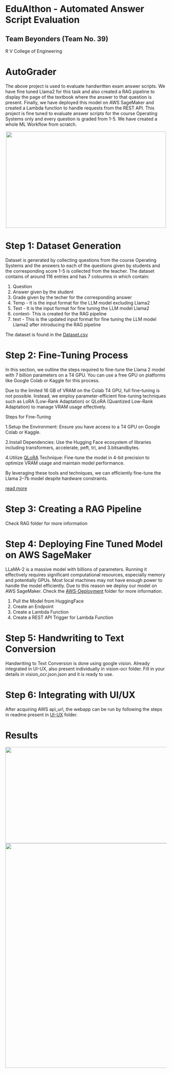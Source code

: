 # EduAIthon - Automated Answer Script Evaluation

## Team Beyonders (Team No. 39)  
R V College of Engineering  

# AutoGrader
The above project is used to evaluate handwritten exam answer scripts. We have fine tuned Llama2 for this task and also created a RAG pipeline to display the page of the textbook where the answer to that question is present. Finally, we have deployed this model on AWS SageMaker and created a Lambda function to handle requests from the REST API. This project is fine tuned to evaluate answer scripts for the course Operating Systems only and every question is graded from 1-5. 
We have created a whole ML Workflow from scratch. 
<p align=center>
<img src=https://github.com/PranavDarshan/AutoGrader/blob/main/assets/llmworkflow.png width=500, height=300>
</p>

# Step 1: Dataset Generation

Dataset is generated by collecting questions from the course Operating Systems and the answers to each of the questions given by students and the corresponding score 1-5 is collected from the teacher. The dataset contains of around 116 entries and has 7 coloumns in which contain: 
1. Question
2. Answer given by the student
3. Grade given by the techer for the corresponding answer
4. Temp - It is the input format for the LLM model excluding Llama2
5. Text - It is the input format for fine tuning the LLM model Llama2
6. context- This is created for the RAG pipeline
7. text - This is the updated input format for fine tuning the LLM model Llama2 after introducing the RAG pipeline  

The dataset is found in the [Dataset.csv](https://github.com/PranavDarshan/AutoGrader/blob/main/Dataset.csv)

# Step 2: Fine-Tuning Process

In this section, we outline the steps required to fine-tune the Llama 2 model with 7 billion parameters on a T4 GPU. You can use a free GPU on platforms like Google Colab or Kaggle for this process.

Due to the limited 16 GB of VRAM on the Colab T4 GPU, full fine-tuning is not possible. Instead, we employ parameter-efficient fine-tuning techniques such as LoRA (Low-Rank Adaptation) or QLoRA (Quantized Low-Rank Adaptation) to manage VRAM usage effectively.

Steps for Fine-Tuning

1.Setup the Environment: Ensure you have access to a T4 GPU on Google Colab or Kaggle.

2.Install Dependencies: Use the Hugging Face ecosystem of libraries including transformers, accelerate, peft, trl, and 3.bitsandbytes.

4.Utilize [QLoRA](https://arxiv.org/abs/2305.14314) Technique: Fine-tune the model in 4-bit precision to optimize VRAM usage and maintain model performance.

By leveraging these tools and techniques, we can efficiently fine-tune the Llama 2–7b model despite hardware constraints.

[read more](https://www.datacamp.com/tutorial/fine-tuning-llama-2)


# Step 3: Creating a RAG Pipeline

Check RAG folder for more information 

# Step 4: Deploying Fine Tuned Model on AWS SageMaker

LLaMA-2 is a massive model with billions of parameters. Running it effectively requires significant computational resources, especially memory and potentially GPUs. Most local machines may not have enough power to handle the model efficiently. Due to this reason we deploy our model on AWS SageMaker.
Check the [AWS-Deployment](https://github.com/PranavDarshan/AutoGrader/tree/main/AWS-Deployment) folder for more information. 

1. Pull the Model from HuggingFace
2. Create an Endpoint
3. Create a Lambda Function
4. Create a REST API Trigger for Lambda Function

# Step 5: Handwriting to Text Conversion
Handwriting to Text Conversion is done using google vision. Already integrated in UI-UX, also present individually in vision-ocr folder. Fill in your details in vision_ocr.json.json and it is ready to use.

# Step 6: Integrating with UI/UX
After acquiring AWS api_url, the webapp can be run by following the steps in readme present in [UI-UX](https://github.com/PranavDarshan/AutoGrader/tree/main/UI-UX#integration-with-uiux) folder.
# Results
<p align=center>
<img src=https://github.com/PranavDarshan/AutoGrader/blob/main/assets/ModelResult.jpg width=700, height=300>
<img src=https://github.com/PranavDarshan/AutoGrader/blob/main/assets/RAG.jpg width=700, height=700>
</p>




